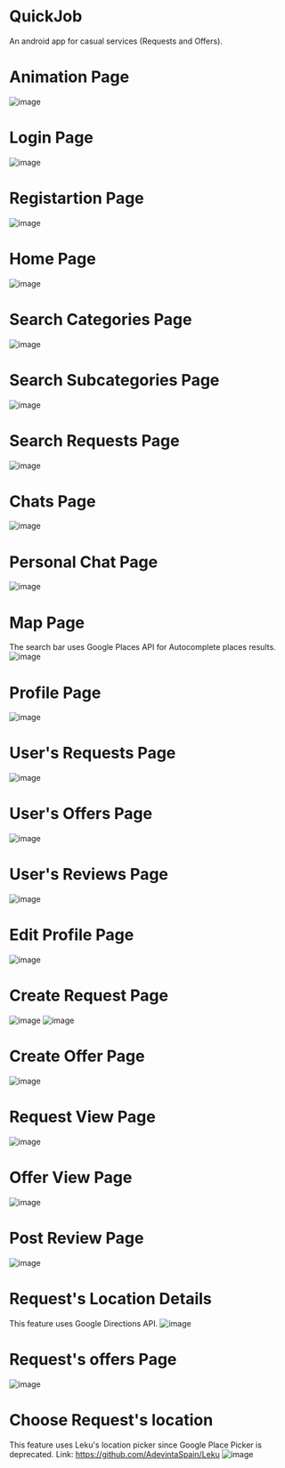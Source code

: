# QuickJob
An android app for casual services (Requests and Offers).

# Animation Page
![image](https://user-images.githubusercontent.com/55055840/173355035-01ca7be6-af38-4ec8-8021-54d4e6eb055f.png)

# Login Page
![image](https://user-images.githubusercontent.com/55055840/173355053-3eeaf804-a0bf-49ba-aa8f-8c943666e1cf.png)

# Registartion Page
![image](https://user-images.githubusercontent.com/55055840/173355072-6430fe81-34fa-4509-af6a-96ecade3f2d5.png)

# Home Page
![image](https://user-images.githubusercontent.com/55055840/173355084-f460f0ee-7cf1-4cb8-aee0-8f3fe0a7c164.png)

# Search Categories Page
![image](https://user-images.githubusercontent.com/55055840/173355101-62df41bd-895d-4f71-b114-cd5558949c96.png)

# Search Subcategories Page
![image](https://user-images.githubusercontent.com/55055840/173355110-b9a18bb3-3f05-4139-a39b-e4081134418b.png)

# Search Requests Page
![image](https://user-images.githubusercontent.com/55055840/173355127-8d6b5944-0c06-45c8-be38-8670e65c1963.png)

# Chats Page
![image](https://user-images.githubusercontent.com/55055840/173355143-6e5c74a0-3eca-4c30-ad0d-04169dc9a760.png)

# Personal Chat Page
![image](https://user-images.githubusercontent.com/55055840/173355157-b887fade-a86b-454f-a5f8-5aeb1733a68e.png)

# Map Page 
The search bar uses Google Places API for Autocomplete places results.
![image](https://user-images.githubusercontent.com/55055840/173355171-cca01aa1-f234-4f4b-8d4f-168bacd2cf29.png)

# Profile Page
![image](https://user-images.githubusercontent.com/55055840/173355195-97144f28-5e48-43c1-94e0-43d10869e986.png)

# User's Requests Page
![image](https://user-images.githubusercontent.com/55055840/173355212-5f40a287-833a-4492-9988-f2e2544381f8.png)

# User's Offers Page
![image](https://user-images.githubusercontent.com/55055840/173355231-926d251e-c821-4edd-ba1b-db86809f6388.png)

# User's Reviews Page
![image](https://user-images.githubusercontent.com/55055840/173355268-2bfdb1a2-347d-4926-a626-6698c98e8209.png)

# Edit Profile Page
![image](https://user-images.githubusercontent.com/55055840/173355259-214216f4-f357-4a81-b59c-6afc3268ce42.png)

# Create Request Page
![image](https://user-images.githubusercontent.com/55055840/173355333-c2fefc42-7539-4fce-ba8b-6aff47cfc4db.png)
![image](https://user-images.githubusercontent.com/55055840/173355342-c5df36c1-2a05-48db-b115-4d5115df7a4f.png)

# Create Offer Page
![image](https://user-images.githubusercontent.com/55055840/173355370-477abe37-f84e-4a55-85a9-480060a65072.png)

# Request View Page
![image](https://user-images.githubusercontent.com/55055840/173355398-a7090c36-e589-4a5f-95f2-d14aa5afdb98.png)

# Offer View Page
![image](https://user-images.githubusercontent.com/55055840/173355418-a9a458e7-16bb-476a-b566-5352917e6a8c.png)

# Post Review Page
![image](https://user-images.githubusercontent.com/55055840/173355445-5f482eb4-cc9f-4c33-96d2-cebbdceb99ea.png)

# Request's Location Details
This feature uses Google Directions API.
![image](https://user-images.githubusercontent.com/55055840/173355473-8be5a78b-66f9-4de3-8452-19eefc44fa27.png)

# Request's offers Page
![image](https://user-images.githubusercontent.com/55055840/173355788-df17bb30-13db-4fb1-b1d8-e2cc1008e78a.png)

# Choose Request's location
This feature uses Leku's location picker since Google Place Picker is deprecated.
Link: https://github.com/AdevintaSpain/Leku
![image](https://user-images.githubusercontent.com/55055840/173355811-5596bcf4-0cd2-41b0-8259-9bee19b4dfbe.png)

